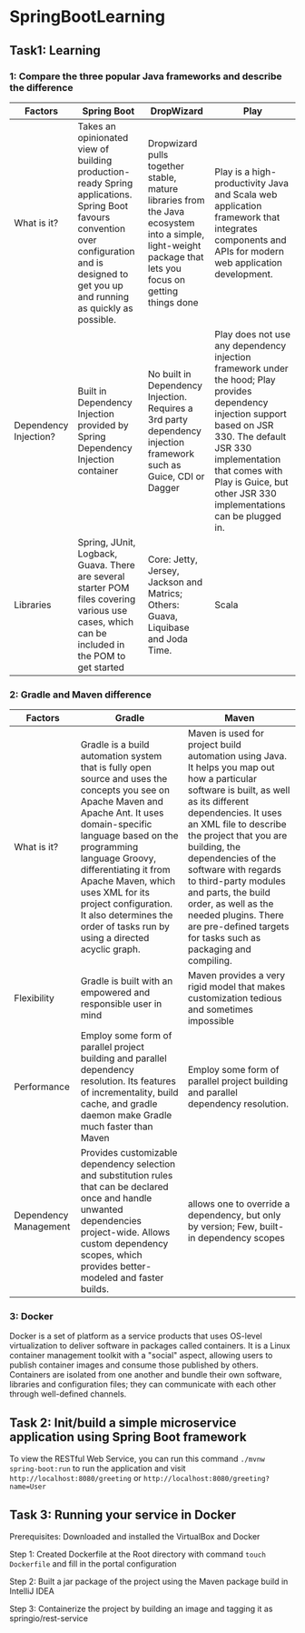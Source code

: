 # SpringBootLearning

## Task1: Learning
### 1: Compare the three popular Java frameworks and describe the difference

|Factors | Spring Boot | DropWizard | Play |
| --- | --- | --- | --- |
| What is it? |Takes an opinionated view of building production-ready Spring applications. Spring Boot favours convention over configuration and is designed to get you up and running as quickly as possible.|Dropwizard pulls together stable, mature libraries from the Java ecosystem into a simple, light-weight package that lets you focus on getting things done|Play is a high-productivity Java and Scala web application framework that integrates components and APIs for modern web application development.|
|Dependency Injection? | Built in Dependency Injection provided by Spring Dependency Injection container |  No built in Dependency Injection. Requires a 3rd party dependency injection framework such as Guice, CDI or Dagger | Play does not use any dependency injection framework under the hood; Play provides dependency injection support based on JSR 330. The default JSR 330 implementation that comes with Play is Guice, but other JSR 330 implementations can be plugged in.|
|Libraries|Spring, JUnit, Logback, Guava. There are several starter POM files covering various use cases, which can be included in the POM to get started |	 Core: Jetty, Jersey, Jackson and Matrics; Others: Guava, Liquibase and Joda Time.| Scala |


### 2: Gradle and Maven difference
|Factors | Gradle | Maven |
|---|---|---|
|What is it?| Gradle is a build automation system that is fully open source and uses the concepts you see on Apache Maven and Apache Ant. It uses domain-specific language based on the programming language Groovy, differentiating it from Apache Maven, which uses XML for its project configuration. It also determines the order of tasks run by using a directed acyclic graph.| Maven is used for project build automation using Java. It helps you map out how a particular software is built, as well as its different dependencies. It uses an XML file to describe the project that you are building, the dependencies of the software with regards to third-party modules and parts, the build order, as well as the needed plugins. There are pre-defined targets for tasks such as packaging and compiling. |
| Flexibility | Gradle is built with an empowered and responsible user in mind| Maven provides a very rigid model that makes customization tedious and sometimes impossible |
| Performance | Employ some form of parallel project building and parallel dependency resolution. Its features of incrementality, build cache, and gradle daemon make Gradle much faster than Maven |Employ some form of parallel project building and parallel dependency resolution. |
| Dependency Management | Provides customizable dependency selection and substitution rules that can be declared once and handle unwanted dependencies project-wide. Allows custom dependency scopes, which provides better-modeled and faster builds. | allows one to override a dependency, but only by version; Few, built-in dependency scopes|

### 3: Docker
Docker is a set of platform as a service products that uses OS-level virtualization to deliver software in packages called containers. It is a Linux container management toolkit with a "social" aspect, allowing users to publish container images and consume those published by others. Containers are isolated from one another and bundle their own software, libraries and configuration files; they can communicate with each other through well-defined channels.


## Task 2: Init/build a simple microservice application using Spring Boot framework
To view the RESTful Web Service, you can run this command 
`./mvnw spring-boot:run` to run the application and visit `http://localhost:8080/greeting` or `http://localhost:8080/greeting?name=User`

## Task 3: Running your service in Docker
Prerequisites: Downloaded and installed the VirtualBox and Docker

Step 1: Created Dockerfile at the Root directory with command `touch Dockerfile` and fill in the portal configuration

Step 2: Built a jar package of the project using the Maven package build in IntelliJ IDEA

Step 3: Containerize the project by building an image and tagging it as springio/rest-service
